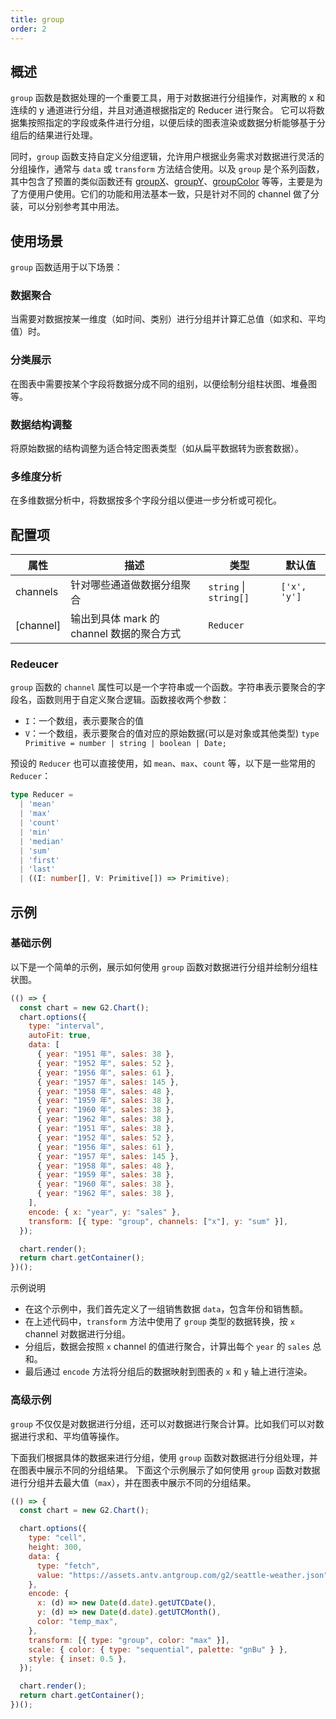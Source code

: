 ```yaml
---
title: group
order: 2
---
```


## 概述

`group` 函数是数据处理的一个重要工具，用于对数据进行分组操作，对离散的 x 和 连续的 y 通道进行分组，并且对通道根据指定的 Reducer 进行聚合。
它可以将数据集按照指定的字段或条件进行分组，以便后续的图表渲染或数据分析能够基于分组后的结果进行处理。

同时，`group` 函数支持自定义分组逻辑，允许用户根据业务需求对数据进行灵活的分组操作，通常与 `data` 或 `transform` 方法结合使用。以及 `group` 是个系列函数，其中包含了预置的类似函数还有 [groupX](/manual/core/transform/group-x)、[groupY](/manual/core/transform/group-y)、[groupColor](/manual/core/transform/group-color) 等等，主要是为了方便用户使用。它们的功能和用法基本一致，只是针对不同的 channel 做了分装，可以分别参考其中用法。

## 使用场景

`group` 函数适用于以下场景：

### 数据聚合

当需要对数据按某一维度（如时间、类别）进行分组并计算汇总值（如求和、平均值）时。

### 分类展示

在图表中需要按某个字段将数据分成不同的组别，以便绘制分组柱状图、堆叠图等。

### 数据结构调整

将原始数据的结构调整为适合特定图表类型（如从扁平数据转为嵌套数据）。

### 多维度分析

在多维数据分析中，将数据按多个字段分组以便进一步分析或可视化。

## 配置项

| 属性      | 描述                                      | 类型                   | 默认值       |
| --------- | ----------------------------------------- | ---------------------- | ------------ |
| channels  | 针对哪些通道做数据分组聚合                | `string` \| `string[]` | `['x', 'y']` |
| [channel] | 输出到具体 mark 的 channel 数据的聚合方式 | `Reducer`              |              |

### Redeucer

`group` 函数的 `channel` 属性可以是一个字符串或一个函数。字符串表示要聚合的字段名，函数则用于自定义聚合逻辑。函数接收两个参数：

- `I`：一个数组，表示要聚合的值
- `V`：一个数组，表示要聚合的值对应的原始数据(可以是对象或其他类型) `type Primitive = number | string | boolean | Date;`

预设的 `Reducer` 也可以直接使用，如 `mean`、`max`、`count` 等，以下是一些常用的 `Reducer`：

```ts
type Reducer =
  | 'mean'
  | 'max'
  | 'count'
  | 'min'
  | 'median'
  | 'sum'
  | 'first'
  | 'last'
  | ((I: number[], V: Primitive[]) => Primitive);
```

## 示例

### 基础示例

以下是一个简单的示例，展示如何使用 `group` 函数对数据进行分组并绘制分组柱状图。

``` js | ob
(() => { 
  const chart = new G2.Chart();
  chart.options({
    type: "interval",
    autoFit: true,
    data: [
      { year: "1951 年", sales: 38 },
      { year: "1952 年", sales: 52 },
      { year: "1956 年", sales: 61 },
      { year: "1957 年", sales: 145 },
      { year: "1958 年", sales: 48 },
      { year: "1959 年", sales: 38 },
      { year: "1960 年", sales: 38 },
      { year: "1962 年", sales: 38 },
      { year: "1951 年", sales: 38 },
      { year: "1952 年", sales: 52 },
      { year: "1956 年", sales: 61 },
      { year: "1957 年", sales: 145 },
      { year: "1958 年", sales: 48 },
      { year: "1959 年", sales: 38 },
      { year: "1960 年", sales: 38 },
      { year: "1962 年", sales: 38 },
    ],
    encode: { x: "year", y: "sales" },
    transform: [{ type: "group", channels: ["x"], y: "sum" }],
  });

  chart.render();
  return chart.getContainer();
})();
```

示例说明

- 在这个示例中，我们首先定义了一组销售数据 `data`，包含年份和销售额。
- 在上述代码中，`transform` 方法中使用了 `group` 类型的数据转换，按 `x` channel 对数据进行分组。
- 分组后，数据会按照 `x` channel 的值进行聚合，计算出每个 `year` 的 `sales` 总和。
- 最后通过 `encode` 方法将分组后的数据映射到图表的 `x` 和 `y` 轴上进行渲染。

### 高级示例

`group` 不仅仅是对数据进行分组，还可以对数据进行聚合计算。比如我们可以对数据进行求和、平均值等操作。

下面我们根据具体的数据来进行分组，使用 `group` 函数对数据进行分组处理，并在图表中展示不同的分组结果。
下面这个示例展示了如何使用 `group` 函数对数据进行分组并去最大值（`max`），并在图表中展示不同的分组结果。


``` js | ob
(() => { 
  const chart = new G2.Chart();

  chart.options({
    type: "cell",
    height: 300,
    data: {
      type: "fetch",
      value: "https://assets.antv.antgroup.com/g2/seattle-weather.json",
    },
    encode: {
      x: (d) => new Date(d.date).getUTCDate(),
      y: (d) => new Date(d.date).getUTCMonth(),
      color: "temp_max",
    },
    transform: [{ type: "group", color: "max" }],
    scale: { color: { type: "sequential", palette: "gnBu" } },
    style: { inset: 0.5 },
  });

  chart.render();
  return chart.getContainer();
})();
```
